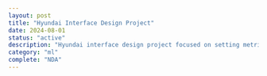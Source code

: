 ```yaml
---
layout: post
title: "Hyundai Interface Design Project"
date: 2024-08-01
status: "active"
description: "Hyundai interface design project focused on setting metrics and data-driven improvements."
category: "ml"
complete: "NDA"
---
```


